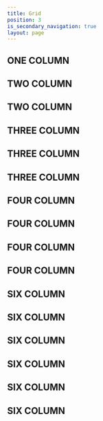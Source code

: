 ```yaml
---
title: Grid
position: 3
is_secondary_navigation: true
layout: page
---
```


<div class="grid_layouts">
    <div class="block one">
        <h2>ONE COLUMN </h2>
    </div>
</div>
<div class="grid_layouts">
       <div class="block two">
           <h2>TWO COLUMN </h2>
       </div>
       <div class="block two">
           <h2>TWO COLUMN </h2>
       </div>
</div>
<div class="grid_layouts">
       <div class="block three">
           <h2>THREE COLUMN </h2>
       </div>
       <div class="block three">
           <h2>THREE COLUMN </h2>
       </div>
       <div class="block three">
           <h2>THREE COLUMN </h2>
       </div>
</div>
<div class="grid_layouts">
       <div class="block four">
           <h2>FOUR COLUMN </h2>
       </div>
       <div class="block four">
           <h2>FOUR COLUMN </h2>
       </div>
       <div class="block four">
           <h2>FOUR COLUMN </h2>
       </div>
       <div class="block four">
           <h2>FOUR COLUMN </h2>
       </div>
</div>
<div class="grid_layouts">
       <div class="block six">
           <h2>SIX COLUMN </h2>
       </div>
       <div class="block six">
           <h2>SIX COLUMN </h2>
       </div>
       <div class="block six">
           <h2>SIX COLUMN </h2>
       </div>
       <div class="block six">
           <h2>SIX COLUMN </h2>
       </div>
       <div class="block six">
           <h2>SIX COLUMN </h2>
       </div>
       <div class="block six">
           <h2>SIX COLUMN </h2>
       </div>
</div>